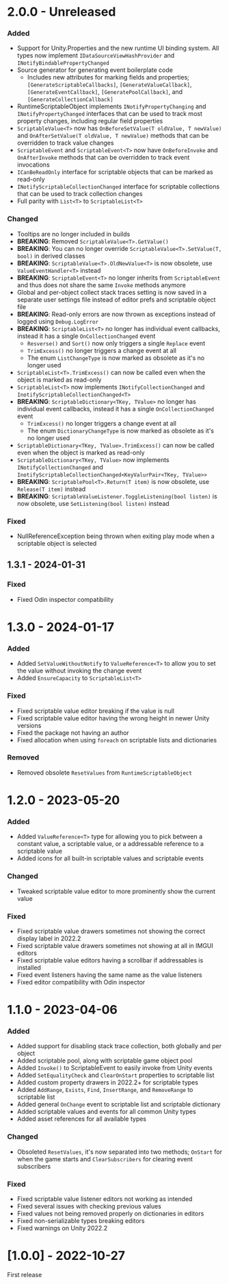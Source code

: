 # 2.0.0 - Unreleased

### Added

- Support for Unity.Properties and the new runtime UI binding system. All types now implement `IDataSourceViewHashProvider` and `INotifyBindablePropertyChanged`
- Source generator for generating event boilerplate code
  - Includes new attributes for marking fields and properties; `[GenerateScriptableCallbacks]`, `[GenerateValueCallback]`, `[GenerateEventCallback]`, `[GeneratePoolCallback]`, and `[GenerateCollectionCallback]`
- RuntimeScriptableObject implements `INotifyPropertyChanging` and `INotifyPropertyChanged` interfaces that can be used to track most property changes, including regular field properties
- `ScriptableValue<T>` now has `OnBeforeSetValue(T oldValue, T newValue)` and `OnAfterSetValue(T oldValue, T newValue)` methods that can be overridden to track value changes
- `ScriptableEvent` and `ScriptableEvent<T>` now have `OnBeforeInvoke` and `OnAfterInvoke` methods that can be overridden to track event invocations
- `ICanBeReadOnly` interface for scriptable objects that can be marked as read-only
- `INotifyScriptableCollectionChanged` interface for scriptable collections that can be used to track collection changes
- Full parity with `List<T>` to `ScriptableList<T>`

### Changed

- Tooltips are no longer included in builds
- **BREAKING**: Removed `ScriptableValue<T>.GetValue()`
- **BREAKING**: You can no longer override `ScriptableValue<T>.SetValue(T, bool)` in derived classes
- **BREAKING**: `ScriptableValue<T>.OldNewValue<T>` is now obsolete, use `ValueEventHandler<T>` instead
- **BREAKING**: `ScriptableEvent<T>` no longer inherits from `ScriptableEvent` and thus does not share the same `Invoke` methods anymore
- Global and per-object collect stack traces setting is now saved in a separate user settings file instead of editor prefs and scriptable object file
- **BREAKING**: Read-only errors are now thrown as exceptions instead of logged using `Debug.LogError`
- **BREAKING**: `ScriptableList<T>` no longer has individual event callbacks, instead it has a single `OnCollectionChanged` event
  - `Resverse()` and `Sort()` now only triggers a single `Replace` event
  - `TrimExcess()` no longer triggers a change event at all
  - The enum `ListChangeType` is now marked as obsolete as it's no longer used
- `ScriptableList<T>.TrimExcess()` can now be called even when the object is marked as read-only
- `ScriptableList<T>` now implements `INotifyCollectionChanged` and `InotifyScriptableCollectionChanged<T>`
- **BREAKING**: `ScriptableDictionary<TKey, TValue>` no longer has individual event callbacks, instead it has a single `OnCollectionChanged` event
  - `TrimExcess()` no longer triggers a change event at all
  - The enum `DictionaryChangeType` is now marked as obsolete as it's no longer used
- `ScriptableDictionary<TKey, TValue>.TrimExcess()` can now be called even when the object is marked as read-only
- `ScriptableDictionary<TKey, TValue>` now implements `INotifyCollectionChanged` and `InotifyScriptableCollectionChanged<KeyValurPair<TKey, TValue>>`
- **BREAKING**: `ScriptablePool<T>.Return(T item)` is now obsolete, use `Release(T item)` instead
- **BREAKING**: `ScriptableValueListener.ToggleListening(bool listen)` is now obsolete, use `SetListening(bool listen)` instead

### Fixed

- NullReferenceException being thrown when exiting play mode when a scriptable object is selected

## 1.3.1 - 2024-01-31

### Fixed

- Fixed Odin inspector compatibility

# 1.3.0 - 2024-01-17

### Added

- Added `SetValueWithoutNotify` to `ValueReference<T>` to allow you to set the value without invoking the change event
- Added `EnsureCapacity` to `ScriptableList<T>`

### Fixed

- Fixed scriptable value editor breaking if the value is null
- Fixed scriptable value editor having the wrong height in newer Unity versions
- Fixed the package not having an author
- Fixed allocation when using `foreach` on scriptable lists and dictionaries

### Removed

- Removed obsolete `ResetValues` from `RuntimeScriptableObject`

# 1.2.0 - 2023-05-20

### Added

- Added `ValueReference<T>` type for allowing you to pick between a constant value, a scriptable value, or a addressable reference to a scriptable value
- Added icons for all built-in scriptable values and scriptable events

### Changed

- Tweaked scriptable value editor to more prominently show the current value

### Fixed

- Fixed scriptable value drawers sometimes not showing the correct display label in 2022.2
- Fixed scriptable value drawers sometimes not showing at all in IMGUI editors
- Fixed scriptable value editors having a scrollbar if addressables is installed
- Fixed event listeners having the same name as the value listeners
- Fixed editor compatibility with Odin inspector

# 1.1.0 - 2023-04-06

### Added

- Added support for disabling stack trace collection, both globally and per object
- Added scriptable pool, along with scriptable game object pool
- Added `Invoke()` to ScriptableEvent to easily invoke from Unity events
- Added `SetEqualityCheck` and `ClearOnStart` properties to scriptable list
- Added custom property drawers in 2022.2+ for scriptable types
- Added `AddRange`, `Exists`, `Find`, `InsertRange`, and `RemoveRange` to scriptable list
- Added general `OnChange` event to scriptable list and scriptable dictionary
- Added scriptable values and events for all common Unity types
- Added asset references for all available types

### Changed

- Obsoleted `ResetValues`, it's now separated into two methods; `OnStart` for when the game starts and `ClearSubscribers` for clearing event subscribers

### Fixed

- Fixed scriptable value listener editors not working as intended
- Fixed several issues with checking previous values
- Fixed values not being removed properly on dictionaries in editors
- Fixed non-serializable types breaking editors
- Fixed warnings on Unity 2022.2

# [1.0.0] - 2022-10-27

First release